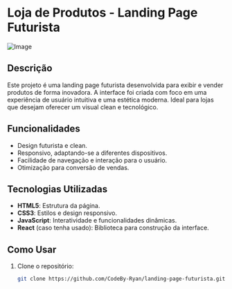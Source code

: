 # Loja de Produtos - Landing Page Futurista

![Image](https://github.com/user-attachments/assets/7d0d4f86-eab7-498f-8978-e202f9a84ca8)

## Descrição

Este projeto é uma landing page futurista desenvolvida para exibir e vender produtos de forma inovadora. A interface foi criada com foco em uma experiência de usuário intuitiva e uma estética moderna. Ideal para lojas que desejam oferecer um visual clean e tecnológico.

## Funcionalidades

- Design futurista e clean.
- Responsivo, adaptando-se a diferentes dispositivos.
- Facilidade de navegação e interação para o usuário.
- Otimização para conversão de vendas.

## Tecnologias Utilizadas

- **HTML5**: Estrutura da página.
- **CSS3**: Estilos e design responsivo.
- **JavaScript**: Interatividade e funcionalidades dinâmicas.
- **React** (caso tenha usado): Biblioteca para construção da interface.

## Como Usar

1. Clone o repositório:
   ```bash
   git clone https://github.com/CodeBy-Ryan/landing-page-futurista.git
